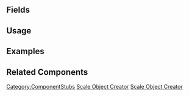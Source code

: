 <languages></languages> <translate>

## Fields

## Usage

## Examples

## Related Components

</translate>

[Category:ComponentStubs](Category:ComponentStubs "wikilink") [Scale
Object Creator](Category:Components{{#translation:}} "wikilink") [Scale
Object
Creator](Category:Components:Transform:Scaling{{#translation:}} "wikilink")